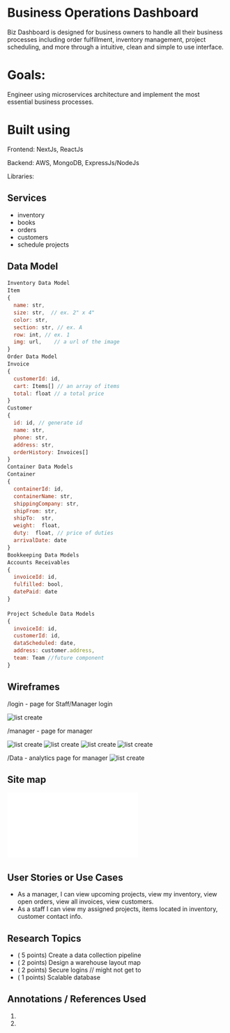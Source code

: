# Business Operations Dashboard
Biz Dashboard is designed for business owners to handle all their business processes including order fulfillment, inventory management, project scheduling, and more through a intuitive, clean and simple to use interface. 

# Goals:
Engineer using microservices architecture and implement the most essential business processes. 

# Built using
Frontend: NextJs, ReactJs

Backend: AWS, MongoDB, ExpressJs/NodeJs

Libraries:

## Services
- inventory
- books
- orders
- customers
- schedule projects

## Data Model

```javascript
Inventory Data Model
Item
{
  name: str, 
  size: str,  // ex. 2" x 4"
  color: str,    
  section: str, // ex. A
  row: int, // ex. 1
  img: url,    // a url of the image
}
Order Data Model
Invoice
{
  customerId: id,
  cart: Items[] // an array of items
  total: float // a total price
}
Customer
{
  id: id, // generate id
  name: str,
  phone: str,
  address: str,
  orderHistory: Invoices[] 
}
Container Data Models
Container
{
  containerId: id,
  containerName: str,
  shippingCompany: str,
  shipFrom: str,
  shipTo:  str,
  weight:  float,
  duty:  float, // price of duties
  arrivalDate: date
}
Bookkeeping Data Models
Accounts Receivables
{
  invoiceId: id,
  fulfilled: bool,
  datePaid: date
}

Project Schedule Data Models
{
  invoiceId: id,
  customerId: id,
  dataScheduled: date,
  address: customer.address,
  team: Team //future component
}

```
## Wireframes
/login - page for Staff/Manager login

![list create](documentation/Login.png)

/manager - page for manager 

![list create](documentation/M1.png)
![list create](documentation/M2.png)
![list create](documentation/M3.png)
![list create](documentation/M4.png)

/Data - analytics page for manager
![list create](documentation/Data.png)


## Site map
![list](customer.pdf)

## User Stories or Use Cases
* As a manager, I can view upcoming projects, view my inventory, view open orders, view all invoices, view customers.
* As a staff I can view my assigned projects, items located in inventory, customer contact info.
 


## Research Topics
* ( 5 points) Create a data collection pipeline
* ( 2 points) Design a warehouse layout map
* ( 2 points) Secure logins // might not get to
* ( 1 points) Scalable database


## Annotations / References Used
1. 
2.



